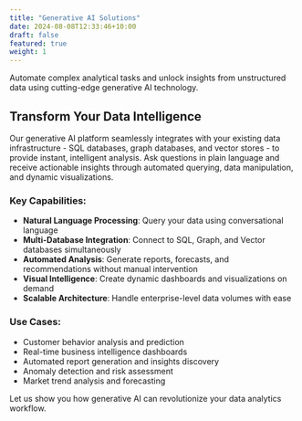 ```yaml
---
title: "Generative AI Solutions"
date: 2024-08-08T12:33:46+10:00
draft: false
featured: true
weight: 1
---
```


Automate complex analytical tasks and unlock insights from unstructured data using cutting-edge generative AI technology.
<!--more-->

## Transform Your Data Intelligence

Our generative AI platform seamlessly integrates with your existing data infrastructure - SQL databases, graph databases, and vector stores - to provide instant, intelligent analysis. Ask questions in plain language and receive actionable insights through automated querying, data manipulation, and dynamic visualizations.

### Key Capabilities:
- **Natural Language Processing**: Query your data using conversational language
- **Multi-Database Integration**: Connect to SQL, Graph, and Vector databases simultaneously
- **Automated Analysis**: Generate reports, forecasts, and recommendations without manual intervention
- **Visual Intelligence**: Create dynamic dashboards and visualizations on demand
- **Scalable Architecture**: Handle enterprise-level data volumes with ease

### Use Cases:
- Customer behavior analysis and prediction
- Real-time business intelligence dashboards
- Automated report generation and insights discovery
- Anomaly detection and risk assessment
- Market trend analysis and forecasting

Let us show you how generative AI can revolutionize your data analytics workflow.